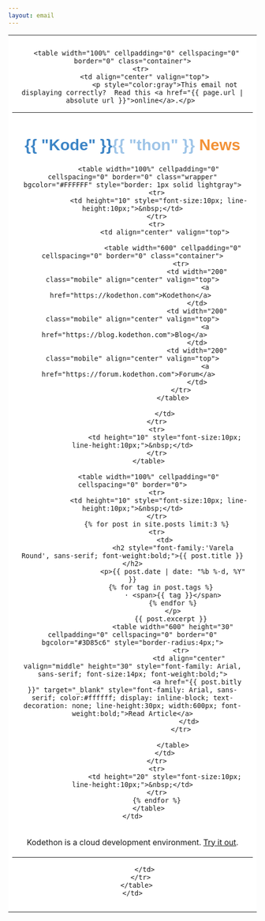 ```yaml
---
layout: email
---
```

<table width="640" cellpadding="0" cellspacing="0" border="0" class="wrapper" bgcolor="#FFFFFF">
  <tr>
    <td height="10" style="font-size:10px; line-height:10px;">&nbsp;</td>
  </tr>
  <tr>
    <td align="center" valign="top">

      <table width="100%" cellpadding="0" cellspacing="0" border="0" class="container">
        <tr>
          <td align="center" valign="top">
					<p style="color:gray">This email not displaying correctly?  Read this <a href="{{ page.url | absolute_url }}">online</a>.</p> 

<table width="600" cellpadding="0" cellspacing="0" border="0" class="wrapper">
  <tr>
    <td align="center" valign="top">
			<!-- site logo -->
			<h1 style="font-family:'Varela Round', sans-serif; font-weight:bold;">
			<span style="color:#3d85c6;font-family:'Varela Round', sans-serif;">{{ "Kode" }}</span><span style="color: #9fc5e8;;font-family:'Varela Round', sans-serif;">{{ "thon" }}</span> <span style="color:#F39237">News</span>
			</h1>

			<table width="100%" cellpadding="0" cellspacing="0" border="0" class="wrapper" bgcolor="#FFFFFF" style="border: 1px solid lightgray">
				<tr>
				 <td height="10" style="font-size:10px; line-height:10px;">&nbsp;</td>
				</tr>
				<tr>
					<td align="center" valign="top">

						<table width="600" cellpadding="0" cellspacing="0" border="0" class="container">
							<tr>
									<td width="200" class="mobile" align="center" valign="top">
										<a href="https://kodethon.com">Kodethon</a>	
									</td>
									<td width="200" class="mobile" align="center" valign="top">
										<a href="https://blog.kodethon.com">Blog</a>	
									</td>
									<td width="200" class="mobile" align="center" valign="top">
										<a href="https://forum.kodethon.com">Forum</a>	
									</td>
							</tr>
						</table>

					</td>
				</tr>
				<tr>
					<td height="10" style="font-size:10px; line-height:10px;">&nbsp;</td>
				</tr>
			</table>

			<table width="100%" cellpadding="0" cellspacing="0" border="0">
				<tr>
				 <td height="10" style="font-size:10px; line-height:10px;">&nbsp;</td>
				</tr>
				{% for post in site.posts limit:3 %}
				<tr>
					<td>
						<h2 style="font-family:'Varela Round', sans-serif; font-weight:bold;">{{ post.title }}</h2>
						<p>{{ post.date | date: "%b %-d, %Y" }}
						{% for tag in post.tags %}		
						· <span>{{ tag }}</span>
						{% endfor %}
						</p>
						{{ post.excerpt }} 
						<table width="600" height="30" cellpadding="0" cellspacing="0" border="0" bgcolor="#3D85c6" style="border-radius:4px;">
							<tr>
								<td align="center" valign="middle" height="30" style="font-family: Arial, sans-serif; font-size:14px; font-weight:bold;">
									<a href="{{ post.bitly }}" target="_blank" style="font-family: Arial, sans-serif; color:#ffffff; display: inline-block; text-decoration: none; line-height:30px; width:600px; font-weight:bold;">Read Article</a>
								</td>
							</tr>

						</table>
					</td>
				</tr>
				<tr>
					<td height="20" style="font-size:10px; line-height:10px;">&nbsp;</td>
				</tr>
				{% endfor %}
			</table>
    </td>
  </tr>
	<tr>
    <td align="center" valign="top">
			<p>Kodethon is a cloud development environment. <a href="https://kodethon.com">Try it out</a>.</p>  
		</td>
	</tr>
</table>





          </td>
        </tr>
      </table>
    </td>
  </tr>
  <tr>
    <td height="10" style="font-size:10px; line-height:10px;">&nbsp;</td>
  </tr>
</table>  


